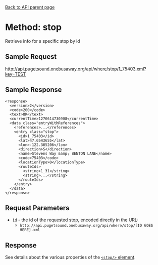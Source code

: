 [Back to API parent page](../index.html)

# Method: stop

Retrieve info for a specific stop by id

## Sample Request

http://api.pugetsound.onebusaway.org/api/where/stop/1_75403.xml?key=TEST

## Sample Response

    <response>
      <version>2</version>
      <code>200</code>
      <text>OK</text>
      <currentTime>1270614730908</currentTime>
      <data class="entryWithReferences">
        <references>...</references>
        <entry class="stop">
          <id>1_75403</id>
          <lat>47.6543655</lat>
          <lon>-122.305206</lon>
          <direction>S</direction>
          <name>Stevens Way &amp; BENTON LANE</name>
          <code>75403</code>
          <locationType>0</locationType>
          <routeIds>
            <string>1_31</string>
            <string>...</string>
          </routeIds>
        </entry>
      </data>
    </response>

## Request Parameters

* `id` - the id of the requested stop, encoded directly in the URL:
    * `http://api.pugetsound.onebusaway.org/api/where/stop/[ID GOES HERE].xml` 

## Response

See details about the various properties of the [`<stop/>` element](../elements/stop.html).